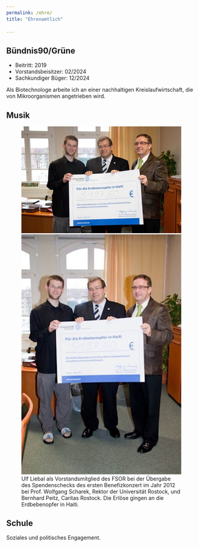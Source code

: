 ```yaml
---
permalink: /ehre/
title: "Ehrenamtlich"

---
```

## Bündnis90/Grüne

- Beitritt: 2019
- Vorstandsbeisitzer: 02/2024
- Sachkundiger Büger: 12/2024

Als Biotechnologe arbeite ich an einer nachhaltigen Kreislaufwirtschaft, die von Mikroorganismen angetrieben wird. 

## Musik


<figure class="half">
  <a href="/assets/images/2012_Spendensumme_Liebal_Schareck_Peitz+Schuhe.jpg">
  <img src="/assets/images/2012_Spendensumme_Liebal_Schareck_Peitz+Schuhe.jpg"></a>

  <a href="/assets/images/2011_Spendensumme_Liebal_Schareck_Peitz+Schuhe.jpg">
  <img src="/assets/images/2011_Spendensumme_Liebal_Schareck_Peitz+Schuhe.jpg"></a>

  <figcaption>Ulf Liebal als Vorstandsmitglied des FSOR bei der Übergabe des Spendenschecks des ersten Benefizkonzert im Jahr 2012 bei Prof. Wolfgang Scharek, Rektor der Universität Rostock, und Bernhard Peitz, Caritas Rostock. Die Erlöse gingen an die Erdbebenopfer in Haiti.</figcaption>
</figure>


## Schule

Soziales und politisches Engagement.